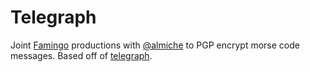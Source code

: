 # Telegraph
Joint [Famingo](https://github.com/famingolabs/famingolabs) productions with [@almiche](https://github.com/almiche) to PGP encrypt morse code messages.
Based off of [telegraph](https://github.com/almiche/Telegraph-API-Rest-services).
